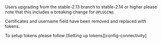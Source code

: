 Users upgrading from the stable-2.13 branch to stable-2.14 or higher please note that this includes
a breaking change for `@PLUGIN@`.

Certificates and username field have been removed and replaced with tokens.

To setup tokens please follow [Setting up tokens][config-connectivity]
